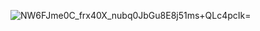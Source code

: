 ![NW6FJme0C_frx40X_nubq0JbGu8E8j51ms+QLc4pcIk=](https://github.com/muhakbarhamid21/google-ai-learning-flow/assets/72149133/e753af46-5da8-40dc-ba99-980f24ff1729)
